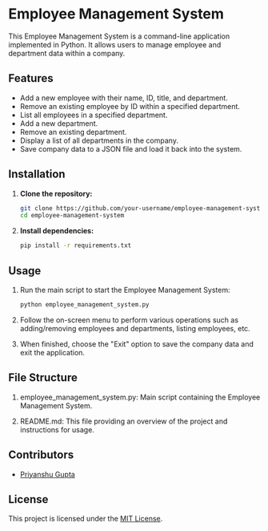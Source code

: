 # Employee Management System

This Employee Management System is a command-line application implemented in Python. It allows users to manage employee and department data within a company.

## Features

- Add a new employee with their name, ID, title, and department.
- Remove an existing employee by ID within a specified department.
- List all employees in a specified department.
- Add a new department.
- Remove an existing department.
- Display a list of all departments in the company.
- Save company data to a JSON file and load it back into the system.

## Installation

1. **Clone the repository:**

   ```bash
   git clone https://github.com/your-username/employee-management-system.git
   cd employee-management-system
   ```

2. **Install dependencies:**
   ```bash
   pip install -r requirements.txt
   ```


## Usage

1. Run the main script to start the Employee Management System:
   ```bash
   python employee_management_system.py
   ```

2. Follow the on-screen menu to perform various operations such as adding/removing employees and departments, listing employees, etc.

3. When finished, choose the "Exit" option to save the company data and exit the application.

## File Structure

1. employee_management_system.py: Main script containing the Employee Management System.

2. README.md: This file providing an overview of the project and instructions for usage.


## Contributors

- [Priyanshu Gupta](https://github.com/priyanshugupta169)

## License

This project is licensed under the [MIT License](LICENSE).